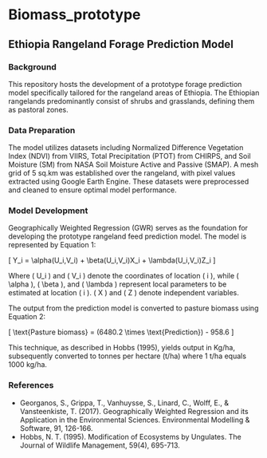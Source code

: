 # Biomass_prototype
## Ethiopia Rangeland Forage Prediction Model

### Background
This repository hosts the development of a prototype forage prediction model specifically tailored for the rangeland areas of Ethiopia. The Ethiopian rangelands predominantly consist of shrubs and grasslands, defining them as pastoral zones.

### Data Preparation
The model utilizes datasets including Normalized Difference Vegetation Index (NDVI) from VIIRS, Total Precipitation (PTOT) from CHIRPS, and Soil Moisture (SM) from NASA Soil Moisture Active and Passive (SMAP). A mesh grid of 5 sq.km was established over the rangeland, with pixel values extracted using Google Earth Engine. These datasets were preprocessed and cleaned to ensure optimal model performance.

### Model Development
Geographically Weighted Regression (GWR) serves as the foundation for developing the prototype rangeland feed prediction model. The model is represented by Equation 1:

\[ Y_i = \alpha(U_i,V_i) + \beta(U_i,V_i)X_i + \lambda(U_i,V_i)Z_i \]

Where \( U_i \) and \( V_i \) denote the coordinates of location \( i \), while \( \alpha \), \( \beta \), and \( \lambda \) represent local parameters to be estimated at location \( i \). \( X \) and \( Z \) denote independent variables.

The output from the prediction model is converted to pasture biomass using Equation 2:

\[ \text{Pasture biomass} = (6480.2 \times \text{Prediction}) - 958.6 \]

This technique, as described in Hobbs (1995), yields output in Kg/ha, subsequently converted to tonnes per hectare (t/ha) where 1 t/ha equals 1000 kg/ha.

### References
- Georganos, S., Grippa, T., Vanhuysse, S., Linard, C., Wolff, E., & Vansteenkiste, T. (2017). Geographically Weighted Regression and its Application in the Environmental Sciences. Environmental Modelling & Software, 91, 126-166.
- Hobbs, N. T. (1995). Modification of Ecosystems by Ungulates. The Journal of Wildlife Management, 59(4), 695-713.

